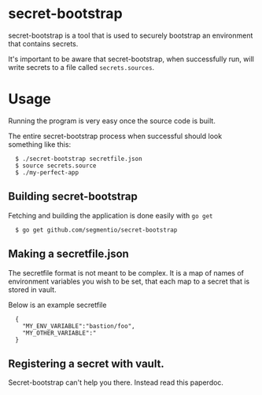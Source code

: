 # secret-bootstrap
secret-bootstrap is a tool that is used to securely bootstrap an environment
that contains secrets.

It's important to be aware that secret-bootstrap, when successfully run, will
write secrets to a file called `secrets.sources`.

# Usage
Running the program is very easy once the source code is built.

The entire secret-bootstrap process when successful should look something like
this:
```
  $ ./secret-bootstrap secretfile.json
  $ source secrets.source
  $ ./my-perfect-app
```

## Building secret-bootstrap
Fetching and building the application is done easily with `go get`

```
  $ go get github.com/segmentio/secret-bootstrap
```

## Making a secretfile.json
The secretfile format is not meant to be complex. It is a map of names of
environment variables you wish to be set, that each map to a secret that
is stored in vault.

Below is an example secretfile
```
  {
    "MY_ENV_VARIABLE":"bastion/foo",
    "MY_OTHER_VARIABLE":"
  }
```

## Registering a secret with vault.
Secret-bootstrap can't help you there. Instead read this paperdoc.

